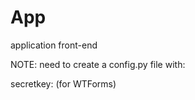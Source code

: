 # App
application front-end



NOTE: need to create a config.py file with:

secretkey: (for WTForms)
